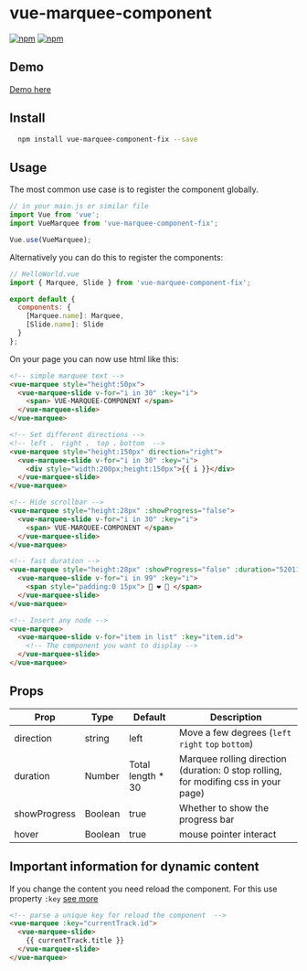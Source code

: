 # vue-marquee-component

[![npm](https://img.shields.io/npm/v/vue-marquee-component-fix.svg?style=for-the-badge)](https://www.npmjs.com/package/vue-marquee-component-fix)
[![npm](https://img.shields.io/npm/dt/vue-marquee-component-fix.svg?style=for-the-badge)](https://www.npmjs.com/package/vue-marquee-component-fix)

## Demo

[Demo here](https://thinkerchan.com/vue-marquee-component-fix/)

## Install

```bash
  npm install vue-marquee-component-fix --save
```

## Usage

The most common use case is to register the component globally.

```js
// in your main.js or similar file
import Vue from 'vue';
import VueMarquee from 'vue-marquee-component-fix';

Vue.use(VueMarquee);
```

Alternatively you can do this to register the components:

```js
// HelloWorld.vue
import { Marquee, Slide } from 'vue-marquee-component-fix';

export default {
  components: {
    [Marquee.name]: Marquee,
    [Slide.name]: Slide
  }
};
```

On your page you can now use html like this:

```html
<!-- simple marquee text -->
<vue-marquee style="height:50px">
  <vue-marquee-slide v-for="i in 30" :key="i">
    <span> VUE-MARQUEE-COMPONENT </span>
  </vue-marquee-slide>
</vue-marquee>

<!-- Set different directions -->
<!-- left 、 right 、 top 、bottom  -->
<vue-marquee style="height:150px" direction="right">
  <vue-marquee-slide v-for="i in 30" :key="i">
    <div style="width:200px;height:150px">{{ i }}</div>
  </vue-marquee-slide>
</vue-marquee>

<!-- Hide scrollbar -->
<vue-marquee style="height:28px" :showProgress="false">
  <vue-marquee-slide v-for="i in 30" :key="i">
    <span> VUE-MARQUEE-COMPONENT </span>
  </vue-marquee-slide>
</vue-marquee>

<!-- fast duration -->
<vue-marquee style="height:28px" :showProgress="false" :duration="52011">
  <vue-marquee-slide v-for="i in 99" :key="i">
    <span style="padding:0 15px"> 👧 ❤️ 👦 </span>
  </vue-marquee-slide>
</vue-marquee>

<!-- Insert any node -->
<vue-marquee>
  <vue-marquee-slide v-for="item in list" :key="item.id">
    <!-- The component you want to display -->
  </vue-marquee-slide>
</vue-marquee>
```

## Props

| Prop         | Type    | Default            | Description                                        |
| ------------ | ------- | ------------------ | -------------------------------------------------- |
| direction    | string  | left               | Move a few degrees (`left` `right` `top` `bottom`) |
| duration     | Number  | Total length \* 30 | Marquee rolling direction (duration: 0 stop rolling, for modifing css in your page)  |
| showProgress | Boolean | true               | Whether to show the progress bar                   |
| hover | Boolean | true | mouse pointer interact |

## Important information for dynamic content

If you change the content you need reload the component. For this use property `:key` [see more](https://vuejs.org/v2/api/#key)

```html
<!-- parse a unique key for reload the component  -->
<vue-marquee :key="currentTrack.id">
  <vue-marquee-slide>
    {{ currentTrack.title }}
  </vue-marquee-slide>
</vue-marquee>
```
